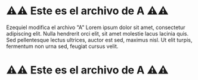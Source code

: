 # ⚠️⚠️ Este es el archivo de **A** ⚠️⚠️
Ezequiel modifica el archivo "A"
Lorem ipsum dolor sit amet, consectetur adipiscing elit.
Nulla hendrerit orci elit, sit amet molestie lacus lacinia quis.
Sed pellentesque lectus ultrices, auctor est sed, maximus nisl.
Ut elit turpis, fermentum non urna sed, feugiat cursus velit.

# ⚠️⚠️ Este es el archivo de **A** ⚠️⚠️
